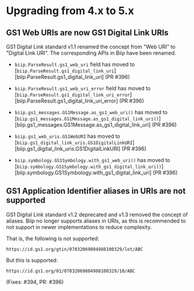 # Upgrading from 4.x to 5.x

## GS1 Web URIs are now GS1 Digital Link URIs

GS1 Digital Link standard v1.1 renamed the concept from "Web URI" to "Digital
Link URI". The corresponding APIs in Biip have been renamed.

- `biip.ParseResult.gs1_web_uri` field has moved to
  [`biip.ParseResult.gs1_digital_link_uri`][biip.ParseResult.gs1_digital_link_uri]
  (PR #396)

- `biip.ParseResult.gs1_web_uri_error` field has moved to
  [`biip.ParseResult.gs1_digital_link_uri_error`][biip.ParseResult.gs1_digital_link_uri_error]
  (PR #396)

- `biip.gs1_messages.GS1Message.as_gs1_web_uri()` has moved to
  [`biip.gs1_messages.GS1Message.as_gs1_digital_link_uri()`][biip.gs1_messages.GS1Message.as_gs1_digital_link_uri]
  (PR #396)

- `biip.gs1_web_uris.GS1WebURI` has moved to
  [`biip.gs1_digital_link_uris.GS1DigitalLinkURI`][biip.gs1_digital_link_uris.GS1DigitalLinkURI]
  (PR #396)

- `biip.symbology.GS1Symbology.with_gs1_web_uri()` has moved to
  [`biip.symbology.GS1Symbology.with_gs1_digital_link_uri()`][biip.symbology.GS1Symbology.with_gs1_digital_link_uri]
  (PR #396)

## GS1 Application Identifier aliases in URIs are not supported

GS1 Digital Link standard v1.2 deprecated and v1.3 removed the concept of
aliases. Biip no longer supports aliases in URIs, as this is recommended to not
support in newer implementations to reduce complexity.

That is, the following is not supported:

```
https://id.gs1.org/gtin/07032069804988100329/lot/ABC
```

But this is supported:

```
https://id.gs1.org/01/07032069804988100329/10/ABC
```

(Fixes: #394, PR: #396)
